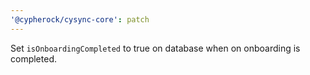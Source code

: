```yaml
---
'@cypherock/cysync-core': patch
---
```


Set `isOnboardingCompleted` to true on database when on onboarding is completed.
